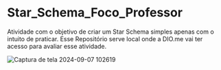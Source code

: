 # Star_Schema_Foco_Professor
Atividade com o objetivo de criar um Star Schema simples apenas com o intuito de praticar. Esse Repositório serve local onde a DIO.me vai ter acesso para avaliar esse atividade.

![Captura de tela 2024-09-07 102619](https://github.com/user-attachments/assets/60b5dd3c-2571-4c8f-b923-6570c4fdc3fa)
